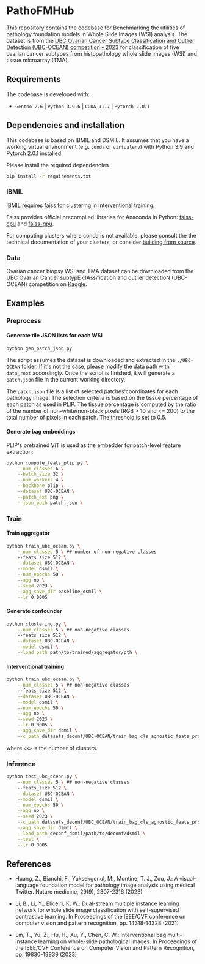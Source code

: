 # PathoFMHub
This repository contains the codebase for Benchmarking the utilities of pathology foundation models in Whole Slide Images (WSI) analysis.
The dataset is from the [UBC Ovarian Cancer Subtype Classification and Outlier Detection (UBC-OCEAN) competition - 2023](https://www.kaggle.com/competitions/UBC-OCEAN) for classification of five ovarian cancer subtypes from histopathology whole slide images (WSI) and tissue microarray (TMA).

## Requirements

The codebase is developed with:

- `Gentoo 2.6` | `Python 3.9.6` | `CUDA 11.7` | `Pytorch 2.0.1`


## Dependencies and installation

This codebase is based on IBMIL and DSMIL. It assumes that you have a working virtual environment (e.g. `conda` or `virtualenv`) with Python 3.9 and Pytorch 2.0.1 installed.

Please install the required dependencies

```bash
pip install -r requirements.txt
```

### IBMIL

IBMIL requires faiss for clustering in interventional training. 

Faiss provides official precompiled libraries for Anaconda in Python:
[faiss-cpu](https://anaconda.org/pytorch/faiss-cpu) and [faiss-gpu](https://anaconda.org/pytorch/faiss-gpu).

For computing clusters where conda is not available, please consult the the technical documentation of your clusters, or consider [building from source](https://github.com/facebookresearch/faiss/blob/main/INSTALL.md).

### Data

Ovarian cancer biopsy WSI and TMA dataset can be downloaded from the UBC Ovarian Cancer subtypE clAssification and outlier detectioN (UBC-OCEAN) competition on [Kaggle](https://www.kaggle.com/competitions/UBC-OCEAN/data).

## Examples

### Preprocess

#### Generate tile JSON lists for each WSI

```bash
python gen_patch_json.py
```
The script assumes the dataset is downloaded and extracted in the `./UBC-OCEAN` folder. If it's not the case, please modify the data path with `--data_root` accordingly. Once the script is finished, it will generate a `patch.json` file in the current working directory.

The `patch.json` file is a list of selected patches'coordinates for each pathology image. The selection criteria is based on the tissue percentage of each patch as used in PLIP. The tissue percentage is computed by the ratio of the number of non-white/non-black pixels (RGB > 10 and <= 200) to the total number of pixels in each patch. The threshold is set to 0.5.

#### Generate bag embeddings

PLIP's pretrained ViT is used as the embedder for patch-level feature extraction:

```bash
python compute_feats_plip.py \
    --num_classes 6 \
    --batch_size 32 \
    --num_workers 4 \
    --backbone plip \
    --dataset UBC-OCEAN \
    --patch_ext png \
    --json_path patch.json \
```

### Train

#### Train aggregator

```bash
python train_ubc_ocean.py \
    --num_classes 5 \ ## number of non-negative classes
    --feats_size 512 \
    --dataset UBC-OCEAN \
    --model dsmil \
    --num_epochs 50 \
    --agg no \
    --seed 2023 \
    --agg_save_dir baseline_dsmil \
    --lr 0.0005
```

#### Generate confounder

```bash
python clustering.py \
    --num_classes 5 \ ## non-negative classes
    --feats_size 512 \
    --dataset UBC-OCEAN \
    --model dsmil \
    --load_path path/to/trained/aggregator/pth \
```

#### Interventional training

```bash
python train_ubc_ocean.py \
    --num_classes 5 \ ## non-negative classes
    --feats_size 512 \
    --dataset UBC-OCEAN \
    --model dsmil \
    --num_epochs 50 \
    --agg no \
    --seed 2023 \
    --lr 0.0005 \
    --agg_save_dir dsmil \
    --c_path datasets_deconf/UBC-OCEAN/train_bag_cls_agnostic_feats_proto_<k>.npy
```
where `<k>` is the number of clusters.

### Inference

```bash
python test_ubc_ocean.py \
    --num_classes 5 \ ## non-negative classes
    --feats_size 512 \
    --dataset UBC-OCEAN \
    --model dsmil \
    --num_epochs 50 \
    --agg no \
    --seed 2023 \
    --c_path datasets_deconf/UBC_OCEAN/train_bag_cls_agnostic_feats_proto_<k>.npy \
    --agg_save_dir dsmil \
    --load_path deconf_dsmil/path/to/deconf/dsmil \
    --test \
    --lr 0.0005
```

## References

* Huang, Z., Bianchi, F., Yuksekgonul, M., Montine, T. J., Zou, J.: A visual–language foundation model for pathology image analysis using medical Twitter. Nature medicine, 29(9), 2307-2316 (2023)

* Li, B., Li, Y., Eliceiri, K. W.: Dual-stream multiple instance learning network for whole slide image classification with self-supervised contrastive learning. In Proceedings of the IEEE/CVF conference on computer vision and pattern recognition, pp. 14318-14328 (2021)

* Lin, T., Yu, Z., Hu, H., Xu, Y., Chen, C. W.: Interventional bag multi-instance learning on whole-slide pathological images. In Proceedings of the IEEE/CVF Conference on Computer Vision and Pattern Recognition, pp. 19830-19839 (2023)